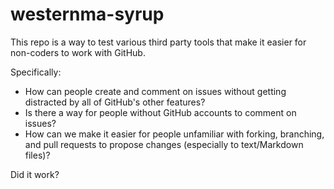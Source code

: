 # westernma-syrup

This repo is a way to test various third party tools that make it easier for non-coders to work with GitHub.

Specifically:

* How can people create and comment on issues without getting distracted by all of GitHub's other features?
* Is there a way for people without GitHub accounts to comment on issues?
* How can we make it easier for people unfamiliar with forking, branching, and pull requests to propose changes (especially to text/Markdown files)?

Did it work?
